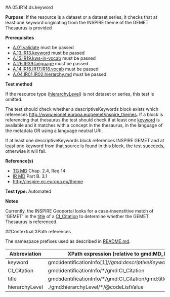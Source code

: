 #A.05.IR14.ds.keyword

**Purpose**: If the resource is a dataset or a dataset series, it checks that at least one keyword originating from the INSPIRE theme of the GEMET Thesaurus is provided

**Prerequisites**
* [A.01.validate](A.01.validate.md) must be passed
* [A.13.IR13.keyword](A.13.IR13.keyword.md) must be passed
* [A.15.IR19.kws-in-vocab](A.15.IR19.kws-in-vocab.md) must be passed
* [A.26.IR39.language](A.26.IR39.language.md) must be passed
* [A.14.IR16.IR17.IR18.vocab](A.14.IR16.IR17.IR18.vocab.md) must be passed
* [A.04.IR01.IR02.hierarchy.md](A.04.IR01.IR02.hierarchy.md) must be passed

**Test method**

If the resource type ([hierarchyLevel](#hierarchyLevel)) is not dataset or series, this test is omitted.

The test should check whether a descriptiveKeywords block exists which references http://www.eionet.europa.eu/gemet/inspire_themes. If a block is referencing that thesaurus the test should check if at least one [keyword](#keyword) is available and it matches with a concept in the thesaurus, in the language of the metadata OR using a language neutral URI. 

If at least one descriptiveKeywords block references INSPIRE GEMET and at least one keyword from that source is found in this block, the test succeeds, otherwise it will fail.


**Reference(s)**	 

* [TG MD](./README.md#ref_TG_MD) Chap. 2.4, Req 14
* [IR MD](README.md#ref_IR_MD) Part B. 3.1
* http://inspire.ec.europa.eu/theme


**Test type:** Automated

**Notes**

Currently, the INSPIRE Geoportal looks for a case-insenstitive match of 'GEMET' in the [title](#title) of a [CI_Citation](#CI_Citation) to determine whether the GEMET Thesaurus is referenced.

##Contextual XPath references

The namespace prefixes used as described in [README.md](./README.md#namespaces).

Abbreviation                                   |  XPath expression (relative to gmd:MD_Metadata)
-----------------------------------------------| -------------------------------------------------------------------------
<a name="keyword"></a> keyword   | gmd:identificationInfo[1]/*/gmd:descriptiveKeywords/*/gmd:keyword
<a name="CI_Citation"></a> CI_Citation  | gmd:identificationInfo/*/gmd:CI_Citation
<a name="title"></a> title  | gmd:identificationInfo/*/gmd:CI_Citation/gmd:title
<a name="hierarchyLevel"></a> hierarchyLevel  | ./gmd:hierarchyLevel/*/@codeListValue
